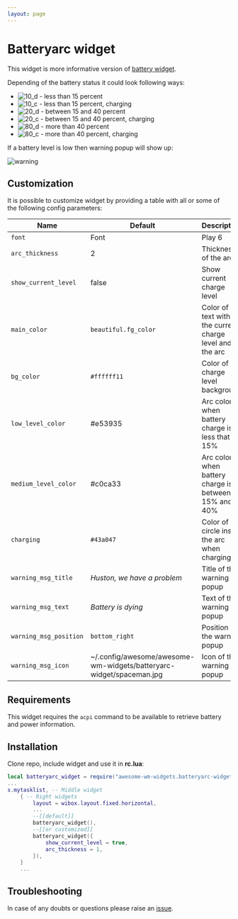 ```yaml
---
layout: page
---
```

# Batteryarc widget

This widget is more informative version of [battery widget](../awesome-wm-widgets/assets/img/screenshots/batteryarc-widgetttps://github.com/streetturtle/awesome-wm-widgets/tree/master/battery-widget).

Depending of the battery status it could look following ways:

 - ![10_d](../awesome-wm-widgets/assets/img/screenshots/batteryarc-widget/10_d.png) - less than 15 percent
 - ![10_c](../awesome-wm-widgets/assets/img/screenshots/batteryarc-widget/10_c.png) - less than 15 percent, charging
 - ![20_d](../awesome-wm-widgets/assets/img/screenshots/batteryarc-widget/20_d.png) - between 15 and 40 percent
 - ![20_c](../awesome-wm-widgets/assets/img/screenshots/batteryarc-widget/20_c.png) - between 15 and 40 percent, charging
 - ![80_d](../awesome-wm-widgets/assets/img/screenshots/batteryarc-widget/80_d.png) - more than 40 percent
 - ![80_c](../awesome-wm-widgets/assets/img/screenshots/batteryarc-widget/80_c.png) - more than 40 percent, charging

If a battery level is low then warning popup will show up:

![warning](../awesome-wm-widgets/assets/img/screenshots/batteryarc-widget/warning.png)

## Customization

It is possible to customize widget by providing a table with all or some of the following config parameters:

| Name | Default | Description |
|---|---|---|
| `font` | Font | Play 6 |
| `arc_thickness` | 2 | Thickness of the arc |
| `show_current_level`| false | Show current charge level |
| `main_color` | `beautiful.fg_color` | Color of the text with the current charge level and the arc |
| `bg_color` | `#ffffff11` | Color of the charge level background |
| `low_level_color` | #e53935 | Arc color when battery charge is less that 15% |
| `medium_level_color` | #c0ca33 |  Arc color when battery charge is between 15% and 40% |
| `charging` | `#43a047` |  Color of the circle inside the arc when charging  |
| `warning_msg_title` | _Huston, we have a problem_ | Title of the warning popup |
| `warning_msg_text` | _Battery is dying_ | Text of the warning popup |
| `warning_msg_position` | `bottom_right` | Position of the warning popup |
| `warning_msg_icon` | ~/.config/awesome/awesome-wm-widgets/batteryarc-widget/spaceman.jpg | Icon of the warning popup |

## Requirements

This widget requires the `acpi` command to be available to retrieve battery and
power information.

## Installation

Clone repo, include widget and use it in **rc.lua**:

```lua
local batteryarc_widget = require("awesome-wm-widgets.batteryarc-widget.batteryarc")
...
s.mytasklist, -- Middle widget
	{ -- Right widgets
    	layout = wibox.layout.fixed.horizontal,
		...
        --[[default]]
		batteryarc_widget(),		
        --[[or customized]]
        batteryarc_widget({
            show_current_level = true,
            arc_thickness = 1,
        }),
	}
	...
```

## Troubleshooting

In case of any doubts or questions please raise an [issue](../awesome-wm-widgets/assets/img/screenshots/batteryarc-widgetttps://github.com/streetturtle/awesome-wm-widgets/issues/new).
